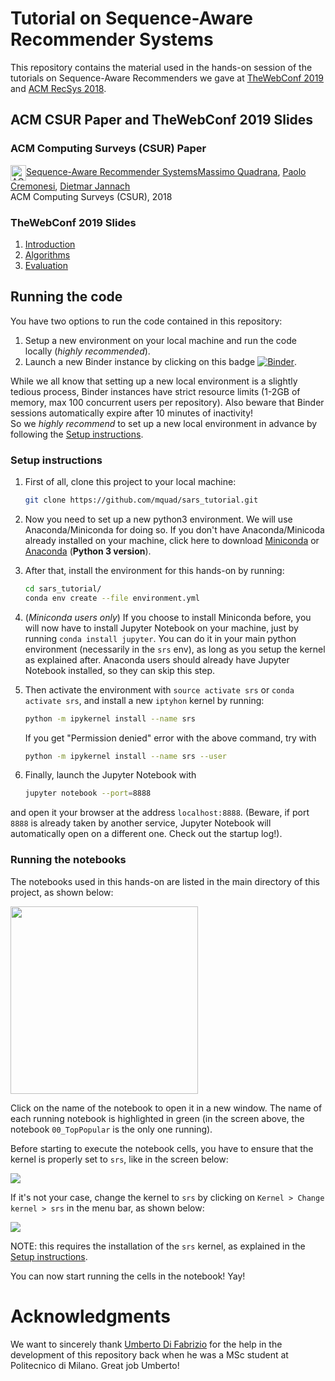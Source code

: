
# Tutorial on Sequence-Aware Recommender Systems

This repository contains the material used in the hands-on session of the tutorials on Sequence-Aware Recommenders we gave
at [TheWebConf 2019](https://www2019.thewebconf.org/tutorials) and [ACM RecSys 2018](https://recsys.acm.org/recsys18/tutorials/#content-tab-1-4-tab).

## ACM CSUR Paper and TheWebConf 2019 Slides

### ACM Computing Surveys (CSUR) Paper
<!-- ACM DL Article: Sequence-Aware Recommender Systems -->
<img src="//dl.acm.org/images/oa.gif" width="25" height="25" border="0" alt="ACM DL Author-ize service" style="vertical-align:middle"/><a href="https://dl.acm.org/authorize?N671306" title="Sequence-Aware Recommender Systems">Sequence-Aware Recommender Systems</a><a href="http://dl.acm.org/author_page.cfm?id=83358752257" >Massimo Quadrana</a>, <a href="http://dl.acm.org/author_page.cfm?id=81548025673" >Paolo Cremonesi</a>, <a href="http://dl.acm.org/author_page.cfm?id=81100081930" >Dietmar Jannach</a><br />ACM Computing Surveys (CSUR), 2018

### TheWebConf 2019 Slides
1. [Introduction](slides/TheWebConf2019_01_Introduction.pdf)
2. [Algorithms](slides/TheWebConf2019_02_Algorithms.pdf)
3. [Evaluation](slides/TheWebConf2019_03_Evaluation.pdf)

## Running the code

You have two options to run the code contained in this repository:
1. Setup a new environment on your local machine and run the code locally (_highly recommended_).
2. Launch a new Binder instance by clicking on this badge [![Binder](https://mybinder.org/badge.svg)](https://mybinder.org/v2/gh/mquad/sars_tutorial/master). 

While we all know that setting up a new local environment is a slightly tedious process, Binder instances have strict resource limits (1-2GB of memory, max 100 concurrent users per repository). 
Also beware that Binder sessions automatically expire after 10 minutes of inactivity!  
So we *highly recommend* to set up a new local environment in advance by following the [Setup instructions](#setup-instructions).

### Setup instructions

1. First of all, clone this project to your local machine:
    ```bash
    git clone https://github.com/mquad/sars_tutorial.git
    ```

2. Now you need to set up a new python3 environment. We will use Anaconda/Miniconda for doing so.
If you don't have Anaconda/Minicoda already installed on your machine, click here to download [Miniconda](https://conda.io/miniconda.html) or [Anaconda](https://www.anaconda.com/download/) (**Python 3 version**).

3. After that, install the environment for this hands-on by running:
    ```bash
    cd sars_tutorial/
    conda env create --file environment.yml
    ```

4. (_Miniconda users only_) If you choose to install Miniconda before, you will now have to install Jupyter Notebook on your machine, just by running `conda install jupyter`. 
You can do it in your main python environment (necessarily in the `srs` env),  as long as you setup the kernel as explained after.
Anaconda users should already have Jupyter Notebook installed, so they can skip this step.

5. Then activate the environment with `source activate srs` or `conda activate srs`, and install a new `iptyhon` kernel by running:
    ```bash
    python -m ipykernel install --name srs
    ``` 
    If you get "Permission denied" error with the above command, try with
    ```bash
    python -m ipykernel install --name srs --user
    ``` 

6. Finally, launch the Jupyter Notebook with
    ```bash
    jupyter notebook --port=8888
    ```
and open it your browser at the address `localhost:8888`. 
(Beware, if port `8888` is already taken by another service, Jupyter Notebook will automatically open on a different one. Check out the startup log!).


### Running the notebooks

The notebooks used in this hands-on are listed in the main directory of this project, as shown below:

<img src="images/running_notebooks_1.png" width="300" >

Click on the name of the notebook to open it in a new window. The name of each running notebook is highlighted in green 
(in the screen above, the notebook `00_TopPopular` is the only one running).

Before starting to execute the notebook cells, you have to ensure that the kernel is properly set to `srs`, like in the screen below:

![](images/running_notebooks_2.png)

If it's not your case, change the kernel to `srs` by clicking on `Kernel > Change kernel > srs` in the menu bar, as shown below:

![](images/running_notebooks_3.png)

NOTE: this requires the installation of the `srs` kernel, as explained in the [Setup instructions](#setup-instructions).

You can now start running the cells in the notebook! Yay!


# Acknowledgments

We want to sincerely thank [Umberto Di Fabrizio](https://www.linkedin.com/in/umbertodifabrizio) for the help in the development of this repository back when he was a MSc student at Politecnico di Milano. Great job Umberto!